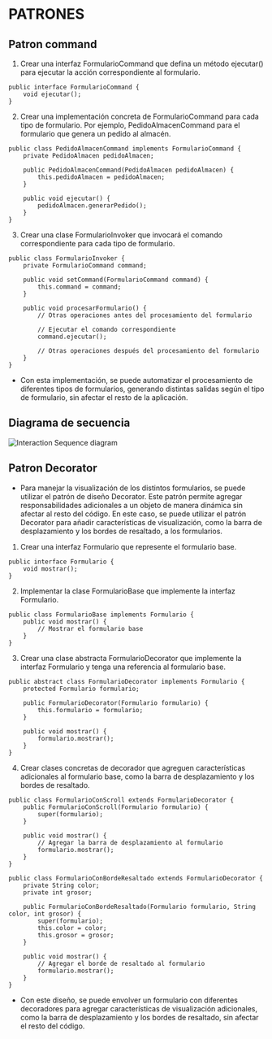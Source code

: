 # PATRONES

## Patron command

1. Crear una interfaz FormularioCommand que defina un método ejecutar() para ejecutar la acción correspondiente al formulario.

```
public interface FormularioCommand {
    void ejecutar();
}
```

2. Crear una implementación concreta de FormularioCommand para cada tipo de formulario. Por ejemplo, PedidoAlmacenCommand para el formulario que genera un pedido al almacén.

```
public class PedidoAlmacenCommand implements FormularioCommand {
    private PedidoAlmacen pedidoAlmacen;

    public PedidoAlmacenCommand(PedidoAlmacen pedidoAlmacen) {
        this.pedidoAlmacen = pedidoAlmacen;
    }

    public void ejecutar() {
        pedidoAlmacen.generarPedido();
    }
}
```

3. Crear una clase FormularioInvoker que invocará el comando correspondiente para cada tipo de formulario.

```
public class FormularioInvoker {
    private FormularioCommand command;

    public void setCommand(FormularioCommand command) {
        this.command = command;
    }

    public void procesarFormulario() {
        // Otras operaciones antes del procesamiento del formulario

        // Ejecutar el comando correspondiente
        command.ejecutar();

        // Otras operaciones después del procesamiento del formulario
    }
}
```

- Con esta implementación, se puede automatizar el procesamiento de diferentes tipos de formularios, generando distintas salidas según el tipo de formulario, sin afectar el resto de la aplicación.


## Diagrama de secuencia 

![Interaction Sequence diagram](https://github.com/AlexCaboVaz/DSS/assets/79449815/a35b15ff-7724-4580-a26f-ed3b176cf405)


## Patron Decorator

- Para manejar la visualización de los distintos formularios, se puede utilizar el patrón de diseño Decorator. Este patrón permite agregar responsabilidades adicionales a un objeto de manera dinámica sin afectar al resto del código. En este caso, se puede utilizar el patrón Decorator para añadir características de visualización, como la barra de desplazamiento y los bordes de resaltado, a los formularios.

1. Crear una interfaz Formulario que represente el formulario base.

```
public interface Formulario {
    void mostrar();
}
```

2. Implementar la clase FormularioBase que implemente la interfaz Formulario.

```
public class FormularioBase implements Formulario {
    public void mostrar() {
        // Mostrar el formulario base
    }
}
```

3. Crear una clase abstracta FormularioDecorator que implemente la interfaz Formulario y tenga una referencia al formulario base.

```
public abstract class FormularioDecorator implements Formulario {
    protected Formulario formulario;

    public FormularioDecorator(Formulario formulario) {
        this.formulario = formulario;
    }

    public void mostrar() {
        formulario.mostrar();
    }
}
```

4. Crear clases concretas de decorador que agreguen características adicionales al formulario base, como la barra de desplazamiento y los bordes de resaltado.

```
public class FormularioConScroll extends FormularioDecorator {
    public FormularioConScroll(Formulario formulario) {
        super(formulario);
    }

    public void mostrar() {
        // Agregar la barra de desplazamiento al formulario
        formulario.mostrar();
    }
}

public class FormularioConBordeResaltado extends FormularioDecorator {
    private String color;
    private int grosor;

    public FormularioConBordeResaltado(Formulario formulario, String color, int grosor) {
        super(formulario);
        this.color = color;
        this.grosor = grosor;
    }

    public void mostrar() {
        // Agregar el borde de resaltado al formulario
        formulario.mostrar();
    }
}
```

- Con este diseño, se puede envolver un formulario con diferentes decoradores para agregar características de visualización adicionales, como la barra de desplazamiento y los bordes de resaltado, sin afectar el resto del código.
